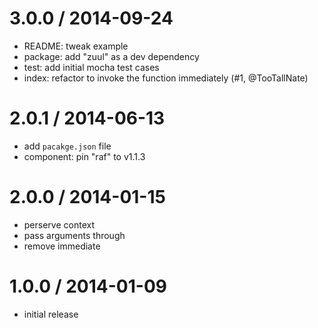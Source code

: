 
3.0.0 / 2014-09-24
==================

  * README: tweak example
  * package: add "zuul" as a dev dependency
  * test: add initial mocha test cases
  * index: refactor to invoke the function immediately (#1, @TooTallNate)

2.0.1 / 2014-06-13
==================

  * add `pacakge.json` file
  * component: pin "raf" to v1.1.3

2.0.0 / 2014-01-15
==================

  * perserve context
  * pass arguments through
  * remove immediate

1.0.0 / 2014-01-09
==================

  * initial release
